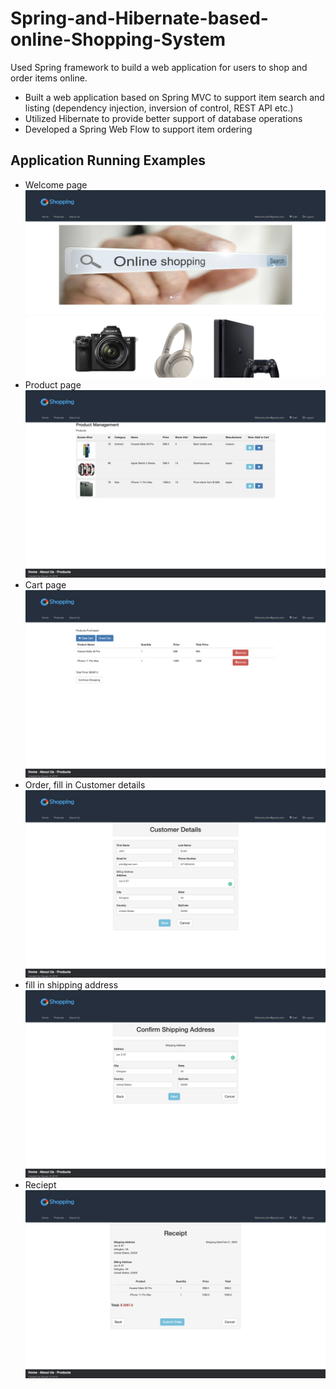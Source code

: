 # Spring-and-Hibernate-based-online-Shopping-System
Used Spring framework to build a web application for users to shop and order items online.
* Built a web application based on Spring MVC to support item search and listing (dependency injection, inversion
of control, REST API etc.)
* Utilized Hibernate to provide better support of database operations
* Developed a Spring Web Flow to support item ordering


## Application Running Examples

* Welcome page ![Welcome page](https://github.com/Siyuan-gwu/Spring-and-Hibernate-based-online-Shopping-System/raw/master/images/11.png)
* Product page ![Product page](https://github.com/Siyuan-gwu/Spring-and-Hibernate-based-online-Shopping-System/raw/master/images/12.png)
* Cart page ![Welcome page](https://github.com/Siyuan-gwu/Spring-and-Hibernate-based-online-Shopping-System/raw/master/images/13.png)
* Order, fill in Customer details ![Welcome page](https://github.com/Siyuan-gwu/Spring-and-Hibernate-based-online-Shopping-System/raw/master/images/14.png)
* fill in shipping address ![Welcome page](https://github.com/Siyuan-gwu/Spring-and-Hibernate-based-online-Shopping-System/raw/master/images/15.png)
* Reciept ![Welcome page](https://github.com/Siyuan-gwu/Spring-and-Hibernate-based-online-Shopping-System/raw/master/images/16.png)
